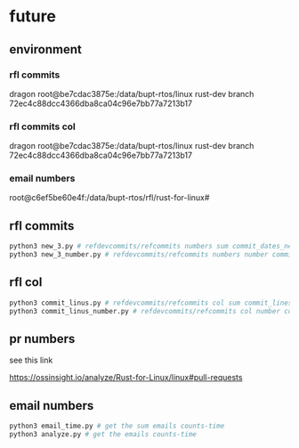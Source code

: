 # future

## environment

<!-- dragon root@be7cdac3875e:
branch 88fdf4db2d5eacee818b0ace379026e4ea835fd6 rust-dev -->

### rfl commits

dragon root@be7cdac3875e:/data/bupt-rtos/linux rust-dev branch 
72ec4c88dcc4366dba8ca04c96e7bb77a7213b17

### rfl commits col

dragon root@be7cdac3875e:/data/bupt-rtos/linux rust-dev branch 
72ec4c88dcc4366dba8ca04c96e7bb77a7213b17

### email numbers

root@c6ef5be60e4f:/data/bupt-rtos/rfl/rust-for-linux#

## rfl commits


```bash
python3 new_3.py # refdevcommits/refcommits numbers sum commit_dates_new.png
python3 new_3_number.py # refdevcommits/refcommits numbers number commit_dates_number.png
```

## rfl col

```bash
python3 commit_linus.py # refdevcommits/refcommits col sum commit_lines_sum_dev.png
python3 commit_linus_number.py # refdevcommits/refcommits col number commit_lines_dev.png
```

## pr numbers

see this link

https://ossinsight.io/analyze/Rust-for-Linux/linux#pull-requests

## email numbers

```bash
python3 email_time.py # get the sum emails counts-time
python3 analyze.py # get the emails counts-time
```